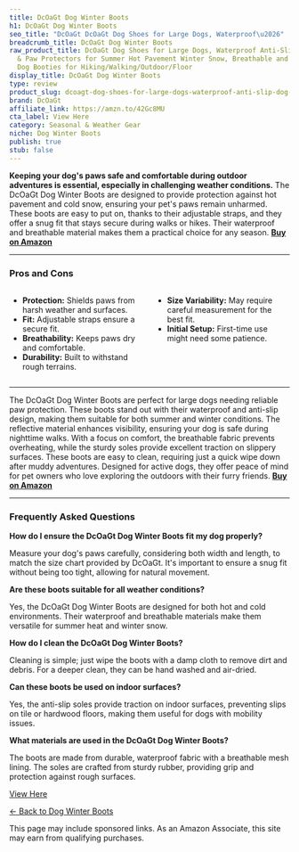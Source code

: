 ```yaml
---
title: DcOaGt Dog Winter Boots
h1: DcOaGt Dog Winter Boots
seo_title: "DcOaGt DcOaGt Dog Shoes for Large Dogs, Waterproof\u2026"
breadcrumb_title: DcOaGt Dog Winter Boots
raw_product_title: DcOaGt Dog Shoes for Large Dogs, Waterproof Anti-Slip Dog Boots
  & Paw Protectors for Summer Hot Pavement Winter Snow, Breathable and Reflective
  Dog Booties for Hiking/Walking/Outdoor/Floor
display_title: DcOaGt Dog Winter Boots
type: review
product_slug: dcoagt-dog-shoes-for-large-dogs-waterproof-anti-slip-dog-boots-paw-prot-9f782e1b
brand: DcOaGt
affiliate_link: https://amzn.to/42Gc8MU
cta_label: View Here
category: Seasonal & Weather Gear
niche: Dog Winter Boots
publish: true
stub: false
---
```


<div id="intro" class="full-width">
  <p><strong>Keeping your dog's paws safe and comfortable during outdoor adventures is essential, especially in challenging weather conditions.</strong> The DcOaGt Dog Winter Boots are designed to provide protection against hot pavement and cold snow, ensuring your pet's paws remain unharmed. These boots are easy to put on, thanks to their adjustable straps, and they offer a snug fit that stays secure during walks or hikes. Their waterproof and breathable material makes them a practical choice for any season. <a href="https://amzn.to/42Gc8MU" rel="nofollow sponsored noopener" target="_blank"><strong>Buy on Amazon</strong></a></p>
</div>

<hr />
<h3 id="pros-cons">Pros and Cons</h3>
<div class="pc-grid" style="display:grid;grid-template-columns:1fr 1fr;gap:16px;">
  <ul>
    <li><strong>Protection:</strong> Shields paws from harsh weather and surfaces.</li>
    <li><strong>Fit:</strong> Adjustable straps ensure a secure fit.</li>
    <li><strong>Breathability:</strong> Keeps paws dry and comfortable.</li>
    <li><strong>Durability:</strong> Built to withstand rough terrains.</li>
  </ul>
  <ul>
    <li><strong>Size Variability:</strong> May require careful measurement for the best fit.</li>
    <li><strong>Initial Setup:</strong> First-time use might need some patience.</li>
  </ul>
</div>
<hr />

<div class="full-width">
  <p>The DcOaGt Dog Winter Boots are perfect for large dogs needing reliable paw protection. These boots stand out with their waterproof and anti-slip design, making them suitable for both summer and winter conditions. The reflective material enhances visibility, ensuring your dog is safe during nighttime walks. With a focus on comfort, the breathable fabric prevents overheating, while the sturdy soles provide excellent traction on slippery surfaces. These boots are easy to clean, requiring just a quick wipe down after muddy adventures. Designed for active dogs, they offer peace of mind for pet owners who love exploring the outdoors with their furry friends. <a href="https://amzn.to/42Gc8MU" rel="nofollow sponsored noopener" target="_blank"><strong>Buy on Amazon</strong></a></p>
</div>

<hr />
<h3 id="faqs">Frequently Asked Questions</h3>

<p><strong>How do I ensure the DcOaGt Dog Winter Boots fit my dog properly?</strong></p>
<p>Measure your dog's paws carefully, considering both width and length, to match the size chart provided by DcOaGt. It's important to ensure a snug fit without being too tight, allowing for natural movement.</p>

<p><strong>Are these boots suitable for all weather conditions?</strong></p>
<p>Yes, the DcOaGt Dog Winter Boots are designed for both hot and cold environments. Their waterproof and breathable materials make them versatile for summer heat and winter snow.</p>

<p><strong>How do I clean the DcOaGt Dog Winter Boots?</strong></p>
<p>Cleaning is simple; just wipe the boots with a damp cloth to remove dirt and debris. For a deeper clean, they can be hand washed and air-dried.</p>

<p><strong>Can these boots be used on indoor surfaces?</strong></p>
<p>Yes, the anti-slip soles provide traction on indoor surfaces, preventing slips on tile or hardwood floors, making them useful for dogs with mobility issues.</p>

<p><strong>What materials are used in the DcOaGt Dog Winter Boots?</strong></p>
<p>The boots are made from durable, waterproof fabric with a breathable mesh lining. The soles are crafted from sturdy rubber, providing grip and protection against rough surfaces.</p>
<p><a class="btn" href="https://amzn.to/42Gc8MU" target="_blank" rel="nofollow sponsored noopener">View Here</a></p>
<p><a href="/roundups/seasonal-weather-gear/dog-winter-boots/">← Back to Dog Winter Boots</a></p>
<aside class="disclosure">This page may include sponsored links. As an Amazon Associate, this site may earn from qualifying purchases.</aside>
